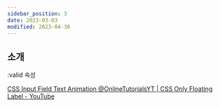 ```yaml
---
sidebar_position: 3
date: 2023-03-03
modified: 2023-04-30
---
```


## 소개

:valid 속성

[CSS Input Field Text Animation @OnlineTutorialsYT | CSS Only Floating Label - YouTube](https://www.youtube.com/watch?v=BMphVl9suxA)
